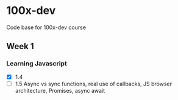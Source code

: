 # 100x-dev
Code base for 100x-dev course 

## Week 1
### Learning Javascript
- [x] 1.4  
- [ ] 1.5 Async vs sync functions, real use of callbacks, JS browser architecture, Promises, async await